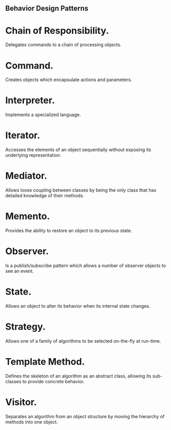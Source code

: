 
## Behavior Design Patterns
# Chain of Responsibility. 
Delegates commands to a chain of processing objects.
# Command. 
Creates objects which encapsulate actions and parameters.
# Interpreter. 
Implements a specialized language.
# Iterator. 
Accesses the elements of an object sequentially without exposing its underlying representation.
# Mediator. 
Allows loose coupling between classes by being the only class that has detailed knowledge of their methods.
# Memento. 
Provides the ability to restore an object to its previous state.
# Observer. 
Is a publish/subscribe pattern which allows a number of observer objects to see an event.
# State. 
Allows an object to alter its behavior when its internal state changes.
# Strategy.
Allows one of a family of algorithms to be selected on-the-fly at run-time.
# Template Method.
Defines the skeleton of an algorithm as an abstract class, allowing its sub-classes to provide concrete behavior.
# Visitor. 
Separates an algorithm from an object structure by moving the hierarchy of methods into one object.
